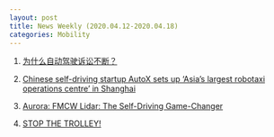```yaml
---
layout: post
title: News Weekly (2020.04.12-2020.04.18) 
categories: Mobility
---
```


1. [为什么自动驾驶诉讼不断？](https://36kr.com/p/1725413949441)

2. [Chinese self-driving startup AutoX sets up ‘Asia’s largest robotaxi operations centre’ in Shanghai](https://www.thestar.com.my/tech/tech-news/2020/04/11/chinese-self-driving-startup-autox-sets-up-asias-largest-robotaxi-operations-centre-in-shanghai)

3. [Aurora: FMCW Lidar: The Self-Driving Game-Changer](https://medium.com/aurora-blog/fmcw-lidar-the-self-driving-game-changer-194fd31fd0e9)

4. [STOP THE TROLLEY!](https://keerthanpg.github.io/stop-the-trolley/)